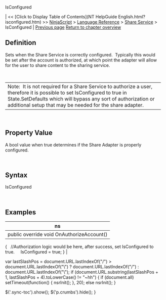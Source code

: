 ﻿










 


IsConfigured







| &lt;&lt; [Click to Display Table of Contents](NT HelpGuide English.html?isconfigured.htm) &gt;&gt;
 [NinjaScript](ninjascript.htm) &gt; [Language Reference](language_reference_wip.htm) &gt; [Share Service](share_service.htm) &gt;
IsConfigured | [Previous page](isauthorizationrequired.htm)
[Return to chapter overview](share_service.htm)










Definition
----------


Sets when the Share Service is correctly configured.  Typically this would be set after the account is authorized, at which point the adapter will allow for the user to share content to the sharing service.     


 




|  |
| --- |
| Note:  It is not required for a Share Service to authorize a user, therefore it is possible to set IsConfigured to true in State.SetDefaults which will bypass any sort of authorization or additional setup that may be needed for the share adapter.   |



 



Property Value
--------------


A bool value when true determines if the Share Adapter is properly configured. 


 


Syntax
------


IsConfigured


 



Examples
--------




| ns |
| --- |
| public override void OnAuthorizeAccount()
{
   //Authorization logic would be here, after success, set IsConfigured to true.
 
   IsConfigured = true;
} |






 
 var lastSlashPos = document.URL.lastIndexOf("/") &gt; document.URL.lastIndexOf("\\") ? document.URL.lastIndexOf("/") : document.URL.lastIndexOf("\\");
 if (document.URL.substring(lastSlashPos + 1, lastSlashPos + 4).toLowerCase() != "~hh") {
 if (document.all) setTimeout(function() {
 nsrInit();
 }, 20);
 else nsrInit();
 }
 
 
 $('.sync-toc').show();
 $('p.crumbs').hide();
 }
 
 
 



